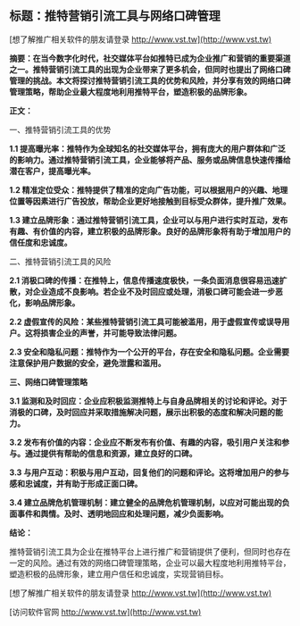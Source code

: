 ## **标题：推特营销引流工具与网络口碑管理**

[想了解推广相关软件的朋友请登录 http://www.vst.tw](http://www.vst.tw)

**摘要：在当今数字化时代，社交媒体平台如推特已成为企业推广和营销的重要渠道之一。推特营销引流工具的出现为企业带来了更多机会，但同时也提出了网络口碑管理的挑战。本文将探讨推特营销引流工具的优势和风险，并分享有效的网络口碑管理策略，帮助企业最大程度地利用推特平台，塑造积极的品牌形象。**

**正文：**

一、推特营销引流工具的优势

**1.1 提高曝光率：推特作为全球知名的社交媒体平台，拥有庞大的用户群体和广泛的影响力。通过推特营销引流工具，企业能够将产品、服务或品牌信息快速传播给潜在客户，提高曝光率。**

**1.2 精准定位受众：推特提供了精准的定向广告功能，可以根据用户的兴趣、地理位置等因素进行广告投放，帮助企业更好地接触到目标受众群体，提升推广效果。**

**1.3 建立品牌形象：通过推特营销引流工具，企业可以与用户进行实时互动，发布有趣、有价值的内容，建立积极的品牌形象。良好的品牌形象将有助于增加用户的信任度和忠诚度。**

二、推特营销引流工具的风险

**2.1 消极口碑的传播：在推特上，信息传播速度极快，一条负面消息很容易迅速扩散，对企业造成不良影响。若企业不及时回应或处理，消极口碑可能会进一步恶化，影响品牌形象。**

**2.2 虚假宣传的风险：某些推特营销引流工具可能被滥用，用于虚假宣传或误导用户。这将损害企业的声誉，并可能导致法律问题。**

**2.3 安全和隐私问题：推特作为一个公开的平台，存在安全和隐私问题。企业需要注意保护用户数据的安全，避免泄露和滥用。**

**三、网络口碑管理策略**

**3.1 监测和及时回应：企业应积极监测推特上与自身品牌相关的讨论和评论。对于消极的口碑，及时回应并采取措施解决问题，展示出积极的态度和解决问题的能力。**

**3.2 发布有价值的内容：企业应不断发布有价值、有趣的内容，吸引用户关注和参与。通过提供有帮助的信息和资源，建立良好的口碑。**

**3.3 与用户互动：积极与用户互动，回复他们的问题和评论。这将增加用户的参与感和忠诚度，并有助于形成正面口碑。**

**3.4 建立品牌危机管理机制：建立健全的品牌危机管理机制，以应对可能出现的负面事件和舆情。及时、透明地回应和处理问题，减少负面影响。**

**结论：**

推特营销引流工具为企业在推特平台上进行推广和营销提供了便利，但同时也存在一定的风险。通过有效的网络口碑管理策略，企业可以最大程度地利用推特平台，塑造积极的品牌形象，建立用户信任和忠诚度，实现营销目标。

[想了解推广相关软件的朋友请登录 http://www.vst.tw](http://www.vst.tw)


[访问软件官网 http://www.vst.tw](http://www.vst.tw)
